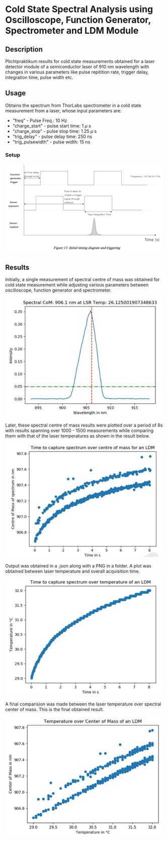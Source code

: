 # Cold State Spectral Analysis using Oscilloscope, Function Generator, Spectrometer and LDM Module

## Description

Plichtpraktikum results for cold state measurements obtained for a laser detector module of a semiconductor laser of 910 nm wavelength with changes in various parameters like pulse repitition rate, trigger delay, integration time, pulse width etc.

## Usage

Obtains the spectrum from ThorLabs spectrometer in a cold state measurement from a laser, whose input parameters are:

- "freq" - Pulse Freq.: 10 Hz
- "charge_start" - pulse start time: 1 $\mu$ s
- "charge_stop" - pulse stop time: 1.25 $\mu$ s
- "trig_delay" - pulse delay time: 250 ns
- "trig_pulsewidth" - pulse width: 15 ns

### Setup

![Timimg and Triggering Diagram](media/timing.png)

## Results

Initially, a single measurement of spectral centre of mass was obtained for cold state measurement while adjusting various parameters between oscilloscope, function generator and spectrometer.

![Timimg and Triggering Diagram](media/result1.png)

Later, these spectral centre of mass results were plotted over a period of 8s with results spanning over 1000 - 1500 measurements while comparing them with that of the laser temperatures as shown in the result below.

![Timimg and Triggering Diagram](media/result2.png)

Output was obtained in a .json along with a PNG in a folder. A plot was obtained between laser temperature and overall acquisition time.

![Timimg and Triggering Diagram](media/result3.png)

A final comparision was made between the laser temperature over spectral center of mass. This is the final obtained result.

![Timimg and Triggering Diagram](media/result4.png)
